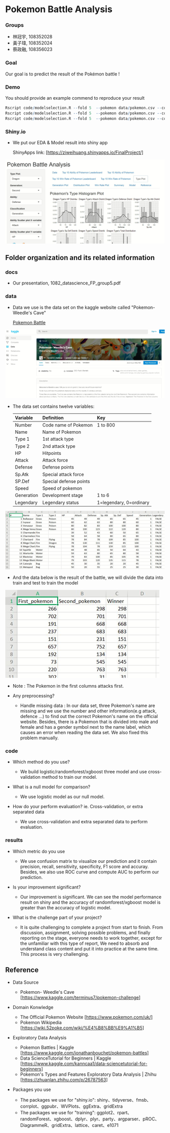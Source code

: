 # Pokemon Battle Analysis

### Groups
* 林冠宇, 108352028
* 黃子瑋, 108352024
* 蔡政融, 108356023

### Goal
Our goal is to predict the result of the Pokémon battle !

### Demo 
You should provide an example commend to reproduce your result
```R
Rscript code/modelselection.R --fold 5  --pokemon data/pokemon.csv --combat data/combats.csv --report results/logistic.csv  --methods logistic
Rscript code/modelselection.R --fold 5  --pokemon data/pokemon.csv --combat data/combats.csv --report results/logistic.csv  --methods randomforest
Rscript code/modelselection.R --fold 5  --pokemon data/pokemon.csv --combat data/combats.csv --report results/logistic.csv  --methods xgboost

```
### Shiny.io

* We put our EDA & Model result into shiny app

  ShinyApps link: [https://ziweihuang.shinyapps.io/FinalProject/]

![shinyscreenshot](shiny.JPG)

## Folder organization and its related information

### docs
* Our presentation, 1082_datascience_FP_group5.pdf


### data

* Data we use is the data set on the kaggle website called "Pokemon- Weedle's Cave"

  [Pokemon Battle](https://www.kaggle.com/terminus7/pokemon-challenge)
  
![kagglesceenshot](dataset.JPG)

* The data set contains twelve variables:
  
  Variable |  Definition | Key
  ---------|-------------|----------
  Number   |Code name of Pokemon| 1 to 800
  Name     |Name of Pokemon|
  Type 1   |1st attack type|
  Type 2   |2nd attack type|
  HP       |Hitpoints|
  Attack   |Attack force|
  Defense  |Defense points|
  Sp.Atk   |Special attack force|
  SP.Def   |Special defense points|
  Speed    |Speed of pokemon|
  Generation|Development stage| 1 to 6
  Legendary|Legendary status|1=legendary, 0=ordinary
  
  
![datasetsceenshot](dataformat.JPG)

  * And the data below is the result of the battle, we will divide the data into train and test to train the model
  
  ![combatsceenshot](combat.JPG)
  
  * Note : The Pokemon in the first columns attacks first.

* Any preprocessing?
  * Handle missing data : In our data set, three Pokemon's name are missing and we use the number and other information(e.g attack, defence ...) to find out the correct Pokemon's name on the official website. Besides, there is a Pokemon that is divided into male and female and has a gender symbol next to the name label, which causes an error when reading the data set. We also fixed this problem manually.

### code

* Which method do you use?
  * We build logistic/randomforest/xgboost three model and use cross-validation method to train our model.
  
* What is a null model for comparison?
  * We use logistic model as our null model.
  
* How do your perform evaluation? ie. Cross-validation, or extra separated data
  * We use cross-validation and extra separated data to perform evaluation.
  
### results

* Which metric do you use 
  * We use confusion matrix to visualize our prediction and it contain precision, recall, sensitivity, specificity, F1 score and accuray. Besides, we also use ROC curve and compute AUC to perform our prediction.

* Is your improvement significant?
  * Our improvement is significant. We can see the model performance result on shiny and the accuracy of randomforest/xgboost model is greater than the accuracy of logistic model.
  
* What is the challenge part of your project?
  * It is quite challenging to complete a project from start to finish. From discussion, assignment, solving possible problems, and finally reporting on the stage, everyone needs to work together, except for the unfamiliar with this type of report, We need to absorb and understand class content and put it into practice at the same time. This process is very challenging.

## Reference
* Data Source
  * Pokemon- Weedle's Cave [https://www.kaggle.com/terminus7/pokemon-challenge]

* Domain Konwledge
  * The Official Pokemon Website [https://www.pokemon.com/uk/]
  * Pokemon Wikipedia [https://wiki.52poke.com/wiki/%E4%B8%BB%E9%A1%B5]

* Exploratory Data Analysis
  * Pokemon Battles | Kaggle [https://www.kaggle.com/jonathanbouchet/pokemon-battles]
  * Data ScienceTutorial for Beginners | Kaggle [https://www.kaggle.com/kanncaa1/data-sciencetutorial-for-beginners]
  * Pokemon's Types and Features Exploratory Data Analysis | Zhihu [https://zhuanlan.zhihu.com/p/26787563]

* Packages you use
  * The packages we use for "shiny.io": shiny、tidyverse、fmsb、corrplot、ggpubr、WVPlots、ggExtra、gridExtra
  * The packages we use for "training": ggplot2、rpart、randomForest、xgboost、dplyr、plyr、party、argparser、pROC、DiagrammeR、gridExtra、lattice、caret、e1071


